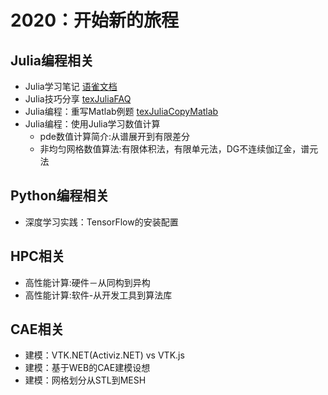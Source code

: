 # 2020：开始新的旅程

## Julia编程相关
- Julia学习笔记 [语雀文档](https://www.yuque.com/docs/share/8ae0438c-a60a-4973-b9cc-5a08d106cef6?#)
- Julia技巧分享 [texJuliaFAQ](https://gassive.github.io/texJuliaFAQ/ "study Julia using GitBook")
- Julia编程：重写Matlab例题 [texJuliaCopyMatlab](https://gassive.github.io/texJuliaCopyMatlab "study Julia by repeating Matlab codes")
- Julia编程：使用Julia学习数值计算
  + pde数值计算简介:从谱展开到有限差分
  + 非均匀网格数值算法:有限体积法，有限单元法，DG不连续伽辽金，谱元法

## Python编程相关
- 深度学习实践：TensorFlow的安装配置

## HPC相关
- 高性能计算:硬件－从同构到异构
- 高性能计算:软件-从开发工具到算法库

## CAE相关
- 建模：VTK.NET(Activiz.NET) vs VTK.js
- 建模：基于WEB的CAE建模设想
- 建模：网格划分从STL到MESH

